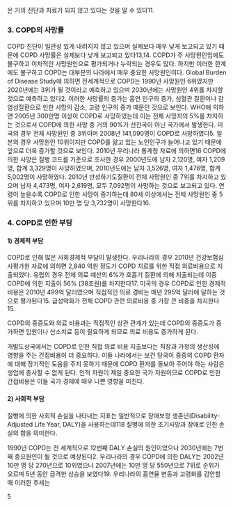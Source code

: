 은 거의 진단과 치료가 되지 않고 있다는 것을 알 수 있다11.

### 3. COPD의 사망률

COPD 진단이 일관성 있게 내려지지 않고 있으며 실제보다 매우 낮게 보고되고 있기 때문에 COPD 사망률은 실제보다 낮게 보고되고 있다13,14. COPD가 주 사망원인임에도 불구하고 이차적인 사망원인으로 평가되거나 누락되는 경우도 많다. 하지만 이러한 한계에도 불구하고 COPD는 대부분의 나라에서 매우 중요한 사망원인이다. Global Burden of Disease Study에 의하면 전세계적으로 COPD는 1990년 사망원인 6위였지만 2020년에는 3위가 될 것이라고 예측하고 있으며 2030년에는 사망원인 4위를 차지할 것으로 예측하고 있다2. 이러한 사망률의 증가는 흡연 인구의 증가, 심혈관 질환이나 감염성질환으로 인한 사망의 감소, 고령 인구의 증가 때문인 것으로 보인다. WHO에 의하면 2005년 300만명 이상이 COPD로 사망하였는데 이는 전체 사망자의 5%를 차지하는 것으로서 COPD에 의한 사망 중 거의 90%가 선진국이 아닌 국가에서 발생한다. 미국의 경우 전체 사망원인 중 3위이며 2008년 141,090명이 COPD로 사망하였다5. 일본의 경우 사망원인 10위이지만 COPD를 앓고 있는 노인인구가 늘어나고 있기 때문에 앞으로 더욱 증가할 것으로 보인다. 2010년 우리나라 통계청 자료에 의하면16 COPD에 의한 사망은 질병 코드를 기준으로 조사한 경우 2000년도에 남자 2,120명, 여자 1,209명, 합계 3,329명이 사망하였으며, 2010년도에는 남자 3,526명, 여자 1,476명, 합계 5,002명이 사망하였다. 2010년 만성하기도질환이 전체 사망원인 중 7위를 차지하고 있으며 남자 4,473명, 여자 2,619명, 모두 7,092명이 사망하는 것으로 보고되고 있다. 연령이 높을수록 COPD로 인한 사망이 증가하는데 80세 이상에서는 전체 사망원인 중 5위를 차지하고 있으며 10만 명 당 3,732명이 사망한다16.

### 4. COPD로 인한 부담

#### 1) 경제적 부담

COPD로 인해 많은 사회경제적 부담이 발생한다. 우리나라의 경우 2010년 건강보험심사평가원 자료에 의하면 2,840 억원 정도가 COPD 치료를 위한 직접 의료비용으로 지출되었다. 유럽의 경우 전체 의료 예산의 6%가 호흡기 질환에 의해 지출되는데 이중 COPD에 의한 지출이 56% (38조원)를 차지한다17. 미국의 경우 COPD로 인한 경제적 비용은 2010년 499억 달러였으며 직접적인 의료 경비는 매년 295억 달러에 달하는 것으로 평가된다15. 급성악화가 전체 COPD 관련 의료비용 중 가장 큰 비중을 차지한다15.

COPD의 중증도와 의료 비용과는 직접적인 상관 관계가 있는데 COPD의 중증도가 증가하면 입원이나 산소치료 등이 필요하게 되므로 의료 비용도 증가하게 된다.

개발도상국에서는 COPD로 인한 직접 의료 비용 지출보다는 직장과 가정의 생산성에 영향을 주는 간접비용이 더 중요하다. 이들 나라에서는 보건 당국이 중증의 COPD 환자에 대해 장기적인 도움을 주지 못하기 때문에 COPD 환자를 돌보아 주어야 하는 사람은 생업에 종사할 수 없게 된다. 인적 자원이 제일 중요한 국가 자원이므로 COPD로 인한 간접비용은 이들 국가 경제에 매우 나쁜 영향을 미친다.

#### 2) 사회적 부담

질병에 의한 사회적 손실을 나타내는 지표는 일반적으로 장애보정 생존년(Disability-Adjusted Life Year, DALY)을 사용하는데118 질병에 의한 조기사망과 장애로 인한 손실의 합을 의미한다.

1990년 COPD는 전 세계적으로 12번째 DALY 손실의 원인이었으나 2030년에는 7번째 중요원인이 될 것으로 예상된다2. 우리나라의 경우 COPD에 의한 DALY는 2002년 10만 명 당 270년으로 10위였으나 2007년에는 10만 명 당 550년으로 7위로 순위가 오르며 5년 동안 급격한 상승을 보였다19. 우리나라의 흡연율 변동과 고령화를 감안할 때 이러한 추세는

<PAGE>5